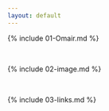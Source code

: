 ```yaml
---
layout: default
---
```


{% include 01-Omair.md %}

<br>

{% include 02-image.md %}

<br>

{% include 03-links.md %}

